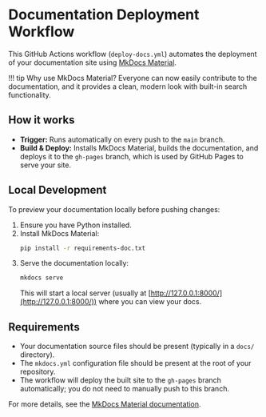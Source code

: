 # Documentation Deployment Workflow

This GitHub Actions workflow (`deploy-docs.yml`) automates the deployment of your documentation site using [MkDocs Material](https://squidfunk.github.io/mkdocs-material/).

!!! tip
    Why use MkDocs Material?
    Everyone can now easily contribute to the documentation, and it provides a clean, modern look with built-in search functionality.

## How it works

- **Trigger:** Runs automatically on every push to the `main` branch.
- **Build & Deploy:** Installs MkDocs Material, builds the documentation, and deploys it to the `gh-pages` branch, which is used by GitHub Pages to serve your site.

## Local Development

To preview your documentation locally before pushing changes:

1. Ensure you have Python installed.
2. Install MkDocs Material:
    ```sh
    pip install -r requirements-doc.txt
    ```
3. Serve the documentation locally:
    ```sh
    mkdocs serve
    ```
    This will start a local server (usually at [http://127.0.0.1:8000/](http://127.0.0.1:8000/)) where you can view your docs.

## Requirements

- Your documentation source files should be present (typically in a `docs/` directory).
- The `mkdocs.yml` configuration file should be present at the root of your repository.
- The workflow will deploy the built site to the `gh-pages` branch automatically; you do not need to manually push to this branch.

For more details, see the [MkDocs Material documentation](https://squidfunk.github.io/mkdocs-material/getting-started/).
